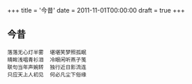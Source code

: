 +++
title = '今昔'
date = 2011-11-01T00:00:00
draft = true
+++
## 今昔

```text
落落无心灯半雾  堪堪笑梦照孤眠
晴眸浅唱青衫泪  冷眼闲听燕子笺
联句当年声婉转  独行近日影流连
只应天上人初见  何必凡尘下俗缘
```
